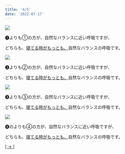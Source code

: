 ```yaml
---
title: '4/5'
date: '2022-07-17'
---
```

![](/images/a_01_.jpg)

➊よりも①の方が、自然なバランスに近い呼吸ですが、

どちらも、[寝てる時がもっとも、]()自然なバランスの呼吸です。

![](/images/a_02_.jpg)

➋よりも②の方が、自然なバランスに近い呼吸ですが、

どちらも、[寝てる時がもっとも、]()自然なバランスの呼吸です。

![](/images/a_03_.jpg)

➌よりも③の方が、自然なバランスに近い呼吸ですが、

どちらも、[寝てる時がもっとも、]()自然なバランスの呼吸です。

![](/images/a_04_.jpg)

➍のよりも④の方が、自然なバランスに近い呼吸ですが、

どちらも、[寝てる時がもっとも、]()自然なバランスの呼吸です。

[[ → ]](/posts/05 "次へ")

